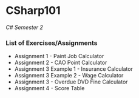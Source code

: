 # CSharp101
*C# Semester 2*

### List of Exercises/Assignments ###
* Assignment 1 - Paint Job Calculator
* Assignment 2 - CAO Point Calculator
* Assignment 3 Example 1 - Insurance Calculator
* Assignment 3 Example 2 - Wage Calculator
* Assignment 3 - Overdue DVD Fine Calculator
* Assignment 4 - Score Table
